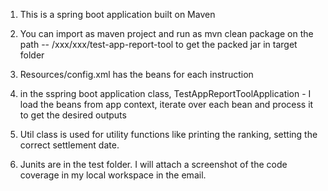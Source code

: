 1) This is a spring boot application built on Maven 

2) You can import as maven project and run as mvn clean package on the path -- /xxx/xxx/test-app-report-tool to get the packed jar in target folder

3) Resources/config.xml has the beans for each instruction

<bean id="instruction1" class="com.java.reporting.tool.Instruction">
		<property name="entity" value="foo"></property>
		<property name="buysell" value="B"></property>
		<property name="agreedFx" value="0.50"></property>
		<property name="currency" value="SGP"></property>
		<property name="instDate" value="01 Jan 2016"></property>
		<property name="settleDate" value="02 Jan 2016"></property>
		<property name="units" value="200"></property>
		<property name="ppu" value="100.25"></property>
	</bean>
    
4) in the sspring boot application class, TestAppReportToolApplication - I load the beans from app context, iterate over each bean and process it to get the desired outputs

5) Util class is used for utility functions like printing the ranking, setting the correct settlement date.

6) Junits are in the test folder. I will attach a screenshot of the code coverage in my local workspace in the email.
